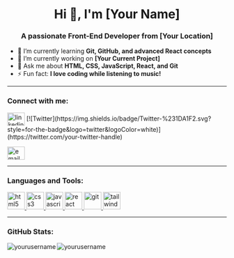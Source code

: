 <h1 align="center">Hi 👋, I'm [Your Name]</h1>
<h3 align="center">A passionate Front-End Developer from [Your Location]</h3>



- 🌱 I’m currently learning **Git, GitHub, and advanced React concepts**  
- 🔭 I’m currently working on **[Your Current Project]**  
- 💬 Ask me about **HTML, CSS, JavaScript, React, and Git**  
- ⚡ Fun fact: **I love coding while listening to music!**  

---

<h3 align="left">Connect with me:</h3>
<p align="left">
<a href="https://linkedin.com/in/your-linkedin-profile" target="blank"><img align="center" src="https://cdn.jsdelivr.net/npm/simple-icons@3.1.0/icons/linkedin.svg" alt="linkedin-profile" height="30" width="40" /></a>
[![Twitter](https://img.shields.io/badge/Twitter-%231DA1F2.svg?style=for-the-badge&logo=twitter&logoColor=white)](https://twitter.com/your-twitter-handle)

<a href="mailto:your-email@example.com"><img align="center" src="https://cdn.jsdelivr.net/npm/simple-icons@3.1.0/icons/gmail.svg" alt="email" height="30" width="40" /></a>
</p>

---

<h3 align="left">Languages and Tools:</h3>
<p align="left"> 
  <a href="https://developer.mozilla.org/en-US/docs/Web/HTML" target="_blank"> <img src="https://cdn.jsdelivr.net/npm/simple-icons@3.1.0/icons/html5.svg" alt="html5" width="40" height="40"/> </a> 
  <a href="https://developer.mozilla.org/en-US/docs/Web/CSS" target="_blank"> <img src="https://cdn.jsdelivr.net/npm/simple-icons@3.1.0/icons/css3.svg" alt="css3" width="40" height="40"/> </a> 
  <a href="https://developer.mozilla.org/en-US/docs/Web/JavaScript" target="_blank"> <img src="https://cdn.jsdelivr.net/npm/simple-icons@3.1.0/icons/javascript.svg" alt="javascript" width="40" height="40"/> </a> 
  <a href="https://reactjs.org/" target="_blank"> <img src="https://cdn.jsdelivr.net/npm/simple-icons@3.1.0/icons/react.svg" alt="react" width="40" height="40"/> </a> 
  <a href="https://git-scm.com/" target="_blank"> <img src="https://cdn.jsdelivr.net/npm/simple-icons@3.1.0/icons/git.svg" alt="git" width="40" height="40"/> </a> 
  <a href="https://tailwindcss.com/" target="_blank"> <img src="https://cdn.jsdelivr.net/npm/simple-icons@3.1.0/icons/tailwindcss.svg" alt="tailwindcss" width="40" height="40"/> </a>
</p>

---

<h3 align="left">GitHub Stats:</h3>
<p>
<img align="left" src="https://github-readme-stats.vercel.app/api?username=yourusername&show_icons=true&locale=en" alt="yourusername" />
<img align="left" src="https://github-readme-streak-stats.herokuapp.com/?user=yourusername&" alt="yourusername" />
</p>
